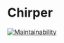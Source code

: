 # Chirper

[![Maintainability](https://api.codeclimate.com/v1/badges/68c71340e4bd15817bfa/maintainability)](https://codeclimate.com/github/RIP-Peroni/chirper/maintainability)